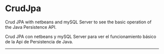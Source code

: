 # CrudJpa

Crud JPA with netbeans and mySQL Server to see the basic operation of the Java Persistence API. 

Crud JPA con netbeans y mySQL Server para ver el funcionamiento básico de la Api de Persistencia de Java.

----
